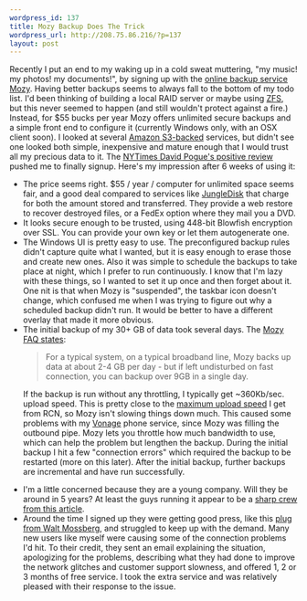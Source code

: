 ```yaml
--- 
wordpress_id: 137
title: Mozy Backup Does The Trick
wordpress_url: http://208.75.86.216/?p=137
layout: post
---
```

Recently I put an end to my waking up in a cold sweat muttering, "my music! my photos! my documents!", by signing up with the <a href="http://mozy.com/">online backup service Mozy</a>. Having better backups seems to always fall to the bottom of my todo list. I'd been thinking of building a local RAID server or maybe using <a href="http://www.opensolaris.org/os/community/zfs/">ZFS</a>, but this never seemed to happen (and still wouldn't protect against a fire.) Instead, for $55 bucks per year Mozy offers unlimited secure backups and a simple front end to configure it (currently Windows only, with an OSX client soon). I looked at several <a href="http://www.amazon.com/gp/browse.html?node=16427261">Amazon S3-backed</a> services, but didn't see one looked both simple, inexpensive and mature enough that I would trust all my precious data to it. The <a href="http://www.nytimes.com/2007/01/04/technology/04pogue.html">NYTimes David Pogue's positive review</a> pushed me to finally signup. Here's my impression after 6 weeks of using it:

<ul>

<li>The price seems right. $55 / year / computer for unlimited space seems fair, and a good deal compared to services like <a href="http://www.jungledisk.com/">JungleDisk</a> that charge for both the amount stored and transferred. They provide a web restore to recover destroyed files, or a FedEx option where they mail you a DVD.

<li>It looks secure enough to be trusted, using 448-bit Blowfish encryption over SSL. You can provide your own key or let them autogenerate one.

<li>The Windows UI is pretty easy to use. The preconfigured backup rules didn't capture quite what I wanted, but it is easy enough to erase those and create new ones. Also it was simple to schedule the backups to take place at night, which I prefer to run continuously. I know that I'm lazy with these things, so I wanted to set it up once and then forget about it. One nit is that when Mozy is "suspended", the taskbar icon doesn't change, which confused me when I was trying to figure out why a scheduled backup didn't run. It would be better to have a different overlay that made it more obvious.

<li>The initial backup of my 30+ GB of data took several days. The <a href="http://mozy.com/support/faq">Mozy FAQ states</a>:

<blockquote>
For a typical system, on a typical broadband line, Mozy backs up data at about 2-4 GB per day - but if left undisturbed on fast connection, you can backup over 9GB in a single day.</blockquote>

If the backup is run without any throttling, I typically get ~360Kb/sec. upload speed. This is pretty close to the <a href="http://www.speakeasy.net/speedtest/">maximum upload speed</a> I get from RCN, so Mozy isn't slowing things down much. This caused some problems with my <a href="http://www.vonage.com">Vonage</a> phone service, since Mozy was filling the outbound pipe. Mozy lets you throttle how much bandwidth to use, which can help the problem but lengthen the backup. During the initial backup I hit a few "connection errors" which required the backup to be restarted (more on this later). After the initial backup, further backups are incremental and have run successfully. 

<li>I'm a little concerned because they are a young company. Will they be around in 5 years? At least the guys running it appear to be a <a href="http://www.enterpriseitplanet.com/storage/features/article.php/3611481">sharp crew from this article</a>.

<li>Around the time I signed up they were getting good press, like this <a href="http://ptech.wsj.com/archive/ptech-20061214.html">plug from Walt Mossberg</a>, and struggled to keep up with the demand. Many new users like myself were causing some of the connection problems I'd hit. To their credit, they sent an email explaining the situation, apologizing for the problems, describing what they had done to improve the network glitches and customer support slowness, and offered 1, 2 or 3 months of free service. I took the extra service and was relatively pleased with their response to the issue.

</ul>
